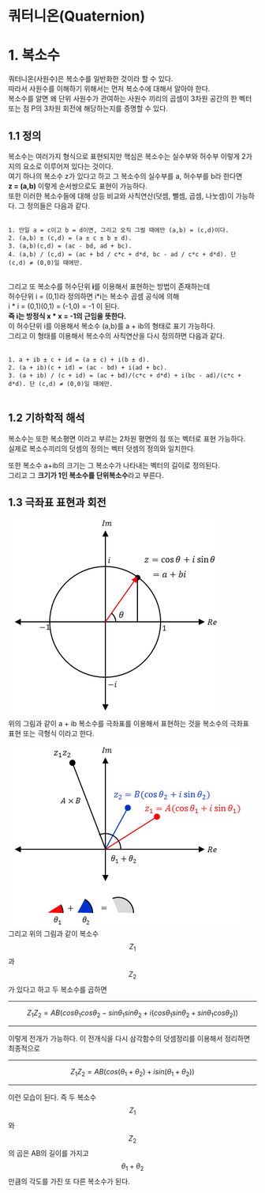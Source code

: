 # 쿼터니온(Quaternion)

# 1. 복소수
쿼터니온(사원수)은 복소수를 일반화한 것이라 할 수 있다.   
따라서 사원수를 이해하기 위해서는 먼저 복소수에 대해서 알아야 한다.   
복소수를 알면 왜 단위 사원수가 관여하는 사원수 끼리의 곱셈이 3차원 공간의 한 벡터 또는 점 P의 3차원 회전에 해당하는지를 증명할 수 있다.

## 1.1 정의
복소수는 여러가지 형식으로 표현되지만 핵심은 복소수는 실수부와 허수부 이렇게 2가지의 요소로 이루어져 있다는 것이다.   
여기 하나의 복소수 z가 있다고 하고 그 복소수의 실수부를 a, 허수부를 b라 한다면   
**z = (a,b)** 이렇게 순서쌍으로도 표현이 가능하다.   
또한 이러한 복소수들에 대해 상등 비교와 사칙연산(덧셈, 뺄셈, 곱셈, 나눗셈)이 가능하다. 그 정의들은 다음과 같다.   
<pre>
<code>
1. 만일 a = c이고 b = d이면, 그리고 오직 그럴 때에만 (a,b) = (c,d)이다.
2. (a,b) ± (c,d) = (a ± c ± b ± d).
3. (a,b)(c,d) = (ac - bd, ad + bc).
4. (a,b) / (c,d) = (ac + bd / c*c + d*d, bc - ad / c*c + d*d). 단 (c,d) ≠ (0,0)일 때에만.
</code>
</pre>

그리고 또 복소수를 허수단위 **i**를 이용해서 표현하는 방법이 존재하는데   
허수단위 i = (0,1)라 정의하면 i*i는 복소수 곱셈 공식에 의해   
i * i = (0,1)(0,1) = (-1,0) = -1 이 된다.   
**즉 i는 방정식 x * x = -1의 근임을 뜻한다.**   
이 허수단위 i를 이용해서 복소수 (a,b)를 a + ib의 형태로 표기 가능하다.   
그리고 이 형태를 이용해서 복소수의 사칙연산을 다시 정의하면 다음과 같다.   
<pre>
<code>
1. a + ib ± c + id = (a ± c) + i(b ± d).
2. (a + ib)(c + id) = (ac - bd) + i(ad + bc).
3. (a + ib) / (c + id) = (ac + bd)/(c*c + d*d) + i(bc - ad)/(c*c + d*d). 단 (c,d) ≠ (0,0)일 때에만.
</code>
</pre>

## 1.2 기하학적 해석
복소수는 또한 복소평면 이라고 부르는 2차원 평면의 점 또는 벡터로 표현 가능하다.   
실제로 복소수끼리의 덧셈의 정의는 벡터 덧셈의 정의와 일치한다.   

또한 복소수 a+ib의 크기는 그 복소수가 나타내는 벡터의 길이로 정의된다.   
그리고 그 **크기가 1인 복소수를 단위복소수**라고 부른다.   

## 1.3 극좌표 표현과 회전
![Alt text](https://github.com/quattroro/Programing-Tip-List/blob/main/GameMath/1.Quaternion/Quaternion_Picture_1.png)   
위의 그림과 같이 a + ib 복소수를 극좌표를 이용해서 표현하는 것을 복소수의 극좌표 표현 또는 극형식 이라고 한다.   


![Alt text](https://github.com/quattroro/Programing-Tip-List/blob/main/GameMath/1.Quaternion/Quaternion_Picture_2.png)   
그리고 위의 그림과 같이 복소수 $$Z_{1}$$과 $$Z_{2}$$가 있다고 하고 두 복소수를 곱하면  
***
$$Z_{1}Z_{2} = AB(cos\theta_{1}cos\theta_{2} - sin\theta_{1}sin\theta_{2} + i(cos\theta_{1}sin\theta_{2} + sin\theta_{1}cos\theta_{2}))$$   
***
이렇게 전개가 가능하다. 이 전개식을 다시 삼각함수의 덧셈정리를 이용해서 정리하면 최종적으로   
***
$$Z_{1}Z_{2} = AB(cos(\theta_{1} + \theta_{2}) + isin(\theta_{1} + \theta_{2}))$$   
***
이런 모습이 된다.
즉 두 복소수 $$Z_{1}$$ 와 $$Z_{2}$$ 의 곱은 AB의 길이를 가지고 $$\theta_{1} + \theta_{2}$$ 만큼의 각도를 가진 또 다른 복소수가 된다.
